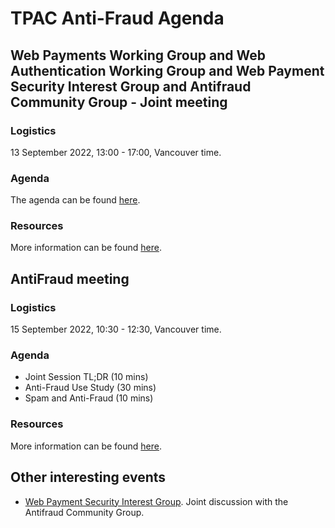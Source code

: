 # TPAC Anti-Fraud Agenda

## Web Payments Working Group and Web Authentication Working Group and Web Payment Security Interest Group and Antifraud Community Group - Joint meeting

### Logistics

13 September 2022, 13:00 - 17:00, Vancouver time.

### Agenda

The agenda can be found [here](https://docs.google.com/document/d/1Bxm7_gc-Wi7ZjWlgOMPbq3Kdv0L3lgvkkcVaQIFgPx8/edit#heading=h.dvz4zyoilau4).

### Resources

More information can be found [here](https://www.w3.org/events/meetings/44a37fa8-914e-423c-9a2f-c4fb00c5410e).

## AntiFraud meeting

### Logistics

15 September 2022, 10:30 - 12:30, Vancouver time.

### Agenda

* Joint Session TL;DR (10 mins)
* Anti-Fraud Use Study (30 mins)
* Spam and Anti-Fraud (10 mins)

### Resources

More information can be found [here](https://www.w3.org/events/meetings/87754577-bf17-4c03-bee1-4a15889ad60b).

## Other interesting events

* [Web Payment Security Interest Group](https://www.w3.org/events/meetings/48dd351b-8b27-4dda-8a0f-de1b9d5e2286). Joint discussion with the Antifraud Community Group.

